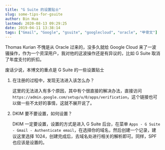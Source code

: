 ```yaml
---
title: "G Suite 的设置贴士"
slug: some-tips-for-gsuite
author: Bin Hua
lastmod: 2020-08-13 09:29:25
date: 2019-04-11 13:38:14
tags: ["Gmail", "Google", "gsuite", "googlecloud", "oracle", "甲骨文"]
---
```


Thomas Kurian 不愧是从 Oracle 过来的，没多久就给 Google Cloud 来了一波骚操作，作为一个资深用户，我对他的这波操作还是有异议的，比如 G Suite 取消了年度支付的折扣。

废话少说，本博文的重点是 G Suite 的一些设置贴士

1. 在注册的过程中，发现无法进入该怎么办？

    这里的无法进入有多个原因，其中有个很直接的解决办法，直接访问 `https://admin.google.com/setup/u/0/apps/verification`，这个链接也可以做一些不太好的事情，这就不展开说了。
    
2. DKIM 要不要设置，如何设置？

    DKIM 一定要设置，设置的方式是进入 G Suite 后台，在菜单 `Apps - G Suite - Gmail - Authenticate email`，在选择你的域名，然后创建一个记录，建议这里选择 1024，创建完成后，去域名处进行相关的解析即可。同样，SPF 也应该是设置的。
